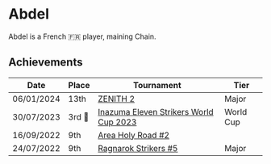 # Abdel

Abdel is a French :fr: player, maining Chain.

## Achievements

| Date | Place | Tournament | Tier |
| - | - | - | - |
| 06/01/2024 | 13th | [ZENITH 2](../../tournaments/misc/zenith2.md) | Major |
| 30/07/2023 |3rd :3rd_place_medal: | [Inazuma Eleven Strikers World Cup 2023](../../tournaments/worldcup23.md) | World Cup |
| 16/09/2022 | 9th | [Area Holy Road #2](../../tournaments/misc/holyroad2.md) |
| 24/07/2022 | 9th | [Ragnarok Strikers #5](../../tournaments/ragna/ragna5.md) | Major |
